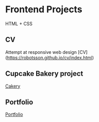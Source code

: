 # Frontend Projects 

HTML + CSS

## CV 

Attempt at responsive web design
[CV]
(https://robotsson.github.io/cv/index.html)

## Cupcake Bakery project

[Cakery](https://robotsson.github.io/cakery/index.html)

## Portfolio

[Portfolio](https://robotsson.github.io/portfolio/index.html)
